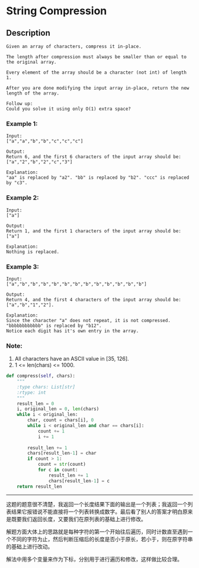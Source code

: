 # String Compression
## Description
```
Given an array of characters, compress it in-place.

The length after compression must always be smaller than or equal to the original array.

Every element of the array should be a character (not int) of length 1.

After you are done modifying the input array in-place, return the new length of the array.

Follow up:
Could you solve it using only O(1) extra space?
```
### Example 1:
```
Input:
["a","a","b","b","c","c","c"]

Output:
Return 6, and the first 6 characters of the input array should be: ["a","2","b","2","c","3"]

Explanation:
"aa" is replaced by "a2". "bb" is replaced by "b2". "ccc" is replaced by "c3".
```
### Example 2:
```
Input:
["a"]

Output:
Return 1, and the first 1 characters of the input array should be: ["a"]

Explanation:
Nothing is replaced.
```
### Example 3:
```
Input:
["a","b","b","b","b","b","b","b","b","b","b","b","b"]

Output:
Return 4, and the first 4 characters of the input array should be: ["a","b","1","2"].

Explanation:
Since the character "a" does not repeat, it is not compressed. "bbbbbbbbbbbb" is replaced by "b12".
Notice each digit has it's own entry in the array.
```
### Note:

   1. All characters have an ASCII value in [35, 126].
   2. 1 <= len(chars) <= 1000.
```python
def compress(self, chars):
    """
    :type chars: List[str]
    :rtype: int
    """
    result_len = 0
    i, original_len = 0, len(chars)
    while i < original_len:
        char, count = chars[i], 0
        while i < original_len and char == chars[i]:
            count += 1
            i += 1
        
        result_len += 1
        chars[result_len-1] = char
        if count > 1:
            count = str(count)
            for c in count:
                result_len += 1
                chars[result_len-1] = c
    return result_len
```
************************************
这题的题意很不清楚，我返回一个长度结果下面的输出是一个列表；我返回一个列表结果它报错说不能直接将一个列表转换成数字。最后看了别人的答案才明白原来是既要我们返回长度，又要我们在原列表的基础上进行修改。

解题方面大体上的思路就是每种字符的第一个开始往后遍历，同时计数直至遇到一个不同的字符为止，然后判断压缩后的长度是否小于原长，若小于，则在原字符串的基础上进行改动。

解法中用多个变量来作为下标，分别用于进行遍历和修改，这样做比较合理。